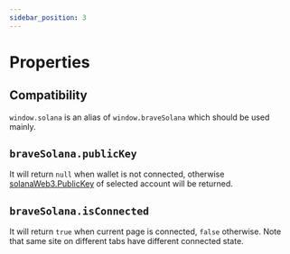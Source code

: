 ```yaml
---
sidebar_position: 3
---
```


# Properties

## Compatibility
`window.solana` is an alias of `window.braveSolana` which should be used mainly.


## `braveSolana.publicKey`

It will return `null` when wallet is not connected, otherwise [solanaWeb3.PublicKey](https://solana-labs.github.io/solana-web3.js/classes/PublicKey.html)
of selected account will be returned.

## `braveSolana.isConnected`

It will return `true` when current page is connected, `false` otherwise. Note
that same site on different tabs have different connected state.
